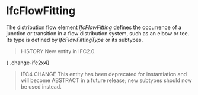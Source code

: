 # IfcFlowFitting

The distribution flow element _IfcFlowFitting_ defines the occurrence of a junction or transition in a flow distribution system, such as an elbow or tee. Its type is defined by _IfcFlowFittingType_ or its subtypes.<!-- end of definition -->

> HISTORY  New entity in IFC2.0.

{ .change-ifc2x4}
> IFC4 CHANGE  This entity has been deprecated for instantiation and will become ABSTRACT in a future release; new subtypes should now be used instead.
>
